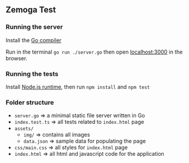 ## Zemoga Test

### Running the server

Install the [Go compiler](https://go.dev/dl/)

Run in the terminal
`go run ./server.go`
then open [localhost:3000](http://localhost:3000)
in the browser.

### Running the tests

Install [Node.js runtime](https://nodejs.org/en/download/), then run `npm install` and `npm test`

### Folder structure

- `server.go` => a minimal static file server written in Go
- `index.test.ts` => all tests related to `index.html` page
- `assets/`
   - `img/` => contains all images
   - `data.json` => sample data for populating the page
- `css/main.css` => all styles for `index.html` page
- `index.html` => all html and javascript code for the application



